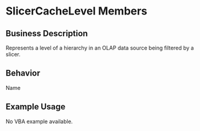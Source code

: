 # SlicerCacheLevel Members

## Business Description
Represents a level of a hierarchy in an OLAP data source being filtered by a slicer.

## Behavior
Name

## Example Usage
No VBA example available.